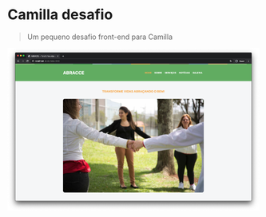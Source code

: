 # Camilla desafio

> Um pequeno desafio front-end para Camilla

![Screenshot - Um pequeno desafio front-end para Camilla](./screenshot.png)

